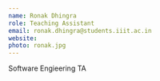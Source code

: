 ```yaml
---
name: Ronak Dhingra
role: Teaching Assistant
email: ronak.dhingra@students.iiit.ac.in
website:
photo: ronak.jpg
---
```


Software Engieering TA
